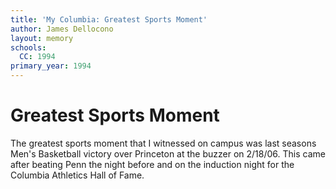 ```yaml
---
title: 'My Columbia: Greatest Sports Moment'
author: James Dellocono
layout: memory
schools:
  CC: 1994
primary_year: 1994
---
```

# Greatest Sports Moment

The greatest sports moment that I witnessed on campus was last seasons Men's Basketball victory over Princeton at the buzzer on 2/18/06.  This came after beating Penn the night before and on the induction night for the Columbia Athletics Hall of Fame.
